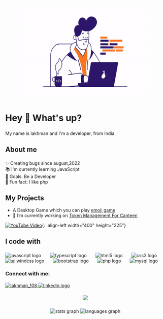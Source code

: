 <div align="center">
  <img height="300" width="400" src="main.gif">

</div>
<h1 align="left">Hey 👋 What's up?</h1>

###

<p align="left">My name is lakhman and I'm a developer, from India</p>

###

<h2 align="left">About me</h2>

###

<p align="left">✨ Creating bugs since august,2022<br>📚 I'm currently learning JavaScript<br>🎯 Goals: Be a Developer<br>🎲 Fun fact: I like php</p>

###

<h2 align="left">My Projects</h2>

- A Desktop Game which you can play [emoji game](https://lakhman108.github.io/dev_with_code_help/)
- 🔭 I’m currently working on [Token Management For Canteen](https://github.com/lakhman108/hw_1)
 
 [![YouTube Video](https://img.youtube.com/vi/JbHUYzly6FA/0.jpg)](https://www.youtube.com/watch?v=JbHUYzly6FA){: .align-left width="400" height="225"}


###

<h2 align="left">I code with</h2>

###

<div align="left">
  <img src="https://cdn.jsdelivr.net/gh/devicons/devicon/icons/javascript/javascript-original.svg" height="40" alt="javascript logo"  />
  <img width="20" />
  <img src="https://cdn.jsdelivr.net/gh/devicons/devicon/icons/typescript/typescript-original.svg" height="40" alt="typescript logo"  />
  <img width="20" />
  <img src="https://cdn.jsdelivr.net/gh/devicons/devicon/icons/html5/html5-original.svg" height="40" alt="html5 logo"  />
  <img width="20" />
  <img src="https://cdn.jsdelivr.net/gh/devicons/devicon/icons/css3/css3-original.svg" height="40" alt="css3 logo"  />
  <img width="20" />
  <img src="https://cdn.jsdelivr.net/gh/devicons/devicon/icons/tailwindcss/tailwindcss-original-wordmark.svg" height="40" alt="tailwindcss logo"  />
  <img width="20" />
  <img src="https://cdn.jsdelivr.net/gh/devicons/devicon/icons/bootstrap/bootstrap-original.svg" height="40" alt="bootstrap logo"  />
  <img width="20" />
  <img src="https://cdn.jsdelivr.net/gh/devicons/devicon/icons/php/php-original.svg" height="40" alt="php logo"  />
  <img width="20" />
  <img src="https://cdn.jsdelivr.net/gh/devicons/devicon/icons/mysql/mysql-original.svg" height="40" alt="mysql logo"  />
</div>

###



###

<div align="left">
<h3 align="left">Connect with me:</h3>
<p  >
  <a href="https://www.leetcode.com/lakhman737" target="blank">
    <img align="center" src="https://raw.githubusercontent.com/rahuldkjain/github-profile-readme-generator/master/src/images/icons/Social/leet-code.svg" alt="lakhman_108" height="30" width="40" />
  </a>
   <a href="https://www.linkedin.com/in/parmar-lakhman-5a876825b/" target="_blank">
    <img align="center" src="https://raw.githubusercontent.com/maurodesouza/profile-readme-generator/master/src/assets/icons/social/linkedin/default.svg" width="52" height="40" alt="linkedin logo"  />
  </a>
</p>
</div>


###

<div align="center">
  <img src="https://profile-counter.glitch.me/lakhman108/count.svg?"  />
</div>

###

<div align="center">
  <img src="https://github-readme-stats.vercel.app/api?username=lakhman108&hide_title=false&hide_rank=false&show_icons=true&include_all_commits=true&count_private=true&disable_animations=false&theme=dracula&locale=en&hide_border=false&order=1" height="150" alt="stats graph"  />
  <img src="https://github-readme-stats.vercel.app/api/top-langs?username=lakhman108&locale=en&hide_title=false&layout=compact&card_width=320&langs_count=5&theme=dracula&hide_border=false&order=2" height="150" alt="languages graph"  />
</div>

###
